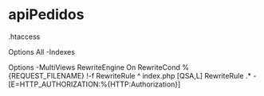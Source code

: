 # apiPedidos

.htaccess

Options All -Indexes

Options -MultiViews
RewriteEngine On
RewriteCond %{REQUEST_FILENAME} !-f
RewriteRule ^ index.php [QSA,L]
RewriteRule .* - [E=HTTP_AUTHORIZATION:%{HTTP:Authorization}]
